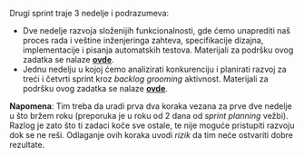 Drugi sprint traje 3 nedelje i podrazumeva:

- Dve nedelje razvoja složenijih funkcionalnosti, gde ćemo unaprediti naš proces rada i veštine inženjeringa zahteva, specifikacije dizajna, implementacije i pisanja automatskih testova. Materijali za podršku ovog zadatka se nalaze **[ovde](https://github.com/psw-ftn/supportive-information/tree/master/s2/w1-w2)**.
- Jednu nedelju u kojoj ćemo analizirati konkurenciju i planirati razvoj za treći i četvrti sprint kroz _backlog grooming_ aktivnost. Materijali za podršku ovog zadatka se nalaze **[ovde](https://github.com/psw-ftn/supportive-information/tree/master/s2/w3)**.

**Napomena**: Tim treba da uradi prva dva koraka vezana za prve dve nedelje u što bržem roku (preporuka je u roku od 2 dana od _sprint planning_ vežbi). Razlog je zato što ti zadaci koče sve ostale, te nije moguće pristupiti razvoju dok se ne reši. Odlaganje ovih koraka uvodi _rizik_ da tim neće ostvariti dobre rezultate.
